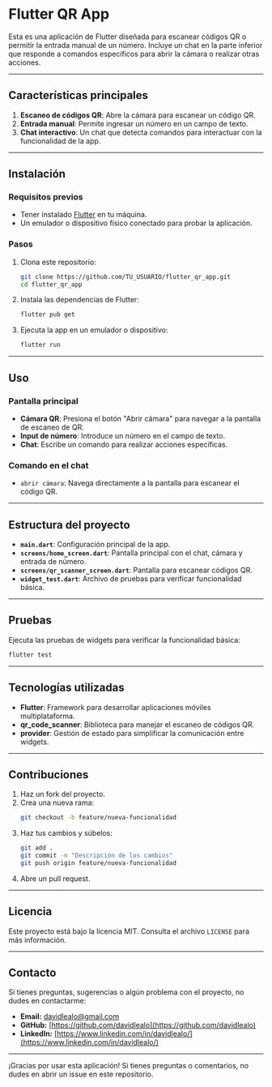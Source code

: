 # Flutter QR App

Esta es una aplicación de Flutter diseñada para escanear códigos QR o permitir la entrada manual de un número. Incluye un chat en la parte inferior que responde a comandos específicos para abrir la cámara o realizar otras acciones.

---

## Características principales

1. **Escaneo de códigos QR**: Abre la cámara para escanear un código QR.
2. **Entrada manual**: Permite ingresar un número en un campo de texto.
3. **Chat interactivo**: Un chat que detecta comandos para interactuar con la funcionalidad de la app.

---

## Instalación

### Requisitos previos

- Tener instalado [Flutter](https://flutter.dev/docs/get-started/install) en tu máquina.
- Un emulador o dispositivo físico conectado para probar la aplicación.

### Pasos

1. Clona este repositorio:
   ```bash
   git clone https://github.com/TU_USUARIO/flutter_qr_app.git
   cd flutter_qr_app
   ```

2. Instala las dependencias de Flutter:
   ```bash
   flutter pub get
   ```

3. Ejecuta la app en un emulador o dispositivo:
   ```bash
   flutter run
   ```

---

## Uso

### Pantalla principal

- **Cámara QR**: Presiona el botón "Abrir cámara" para navegar a la pantalla de escaneo de QR.
- **Input de número**: Introduce un número en el campo de texto.
- **Chat**: Escribe un comando para realizar acciones específicas.

### Comando en el chat

- `abrir cámara`: Navega directamente a la pantalla para escanear el código QR.

---

## Estructura del proyecto

- **`main.dart`**: Configuración principal de la app.
- **`screens/home_screen.dart`**: Pantalla principal con el chat, cámara y entrada de número.
- **`screens/qr_scanner_screen.dart`**: Pantalla para escanear códigos QR.
- **`widget_test.dart`**: Archivo de pruebas para verificar funcionalidad básica.

---

## Pruebas

Ejecuta las pruebas de widgets para verificar la funcionalidad básica:
```bash
flutter test
```

---

## Tecnologías utilizadas

- **Flutter**: Framework para desarrollar aplicaciones móviles multiplataforma.
- **qr_code_scanner**: Biblioteca para manejar el escaneo de códigos QR.
- **provider**: Gestión de estado para simplificar la comunicación entre widgets.

---

## Contribuciones

1. Haz un fork del proyecto.
2. Crea una nueva rama:
   ```bash
   git checkout -b feature/nueva-funcionalidad
   ```
3. Haz tus cambios y súbelos:
   ```bash
   git add .
   git commit -m "Descripción de los cambios"
   git push origin feature/nueva-funcionalidad
   ```
4. Abre un pull request.

---

## Licencia

Este proyecto está bajo la licencia MIT. Consulta el archivo `LICENSE` para más información.

---

## **Contacto**

Si tienes preguntas, sugerencias o algún problema con el proyecto, no dudes en contactarme:

- **Email:** [davidlealo@gmail.com](mailto:davidlealo@gmail.com)
- **GitHub:** [https://github.com/davidlealo](https://github.com/davidlealo)
- **LinkedIn:** [https://www.linkedin.com/in/davidlealo/](https://www.linkedin.com/in/davidlealo/)

---

¡Gracias por usar esta aplicación! Si tienes preguntas o comentarios, no dudes en abrir un issue en este repositorio.

